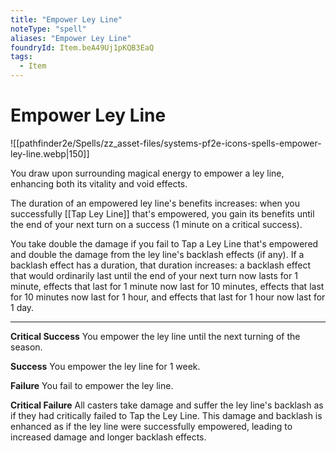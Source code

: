 ```yaml
---
title: "Empower Ley Line"
noteType: "spell"
aliases: "Empower Ley Line"
foundryId: Item.beA49Uj1pKQB3EaQ
tags:
  - Item
---
```


# Empower Ley Line
![[pathfinder2e/Spells/zz_asset-files/systems-pf2e-icons-spells-empower-ley-line.webp|150]]

You draw upon surrounding magical energy to empower a ley line, enhancing both its vitality and void effects.

The duration of an empowered ley line's benefits increases: when you successfully [[Tap Ley Line]] that's empowered, you gain its benefits until the end of your next turn on a success (1 minute on a critical success).

You take double the damage if you fail to Tap a Ley Line that's empowered and double the damage from the ley line's backlash effects (if any). If a backlash effect has a duration, that duration increases: a backlash effect that would ordinarily last until the end of your next turn now lasts for 1 minute, effects that last for 1 minute now last for 10 minutes, effects that last for 10 minutes now last for 1 hour, and effects that last for 1 hour now last for 1 day.

* * *

**Critical Success** You empower the ley line until the next turning of the season.

**Success** You empower the ley line for 1 week.

**Failure** You fail to empower the ley line.

**Critical Failure** All casters take damage and suffer the ley line's backlash as if they had critically failed to Tap the Ley Line. This damage and backlash is enhanced as if the ley line were successfully empowered, leading to increased damage and longer backlash effects.
